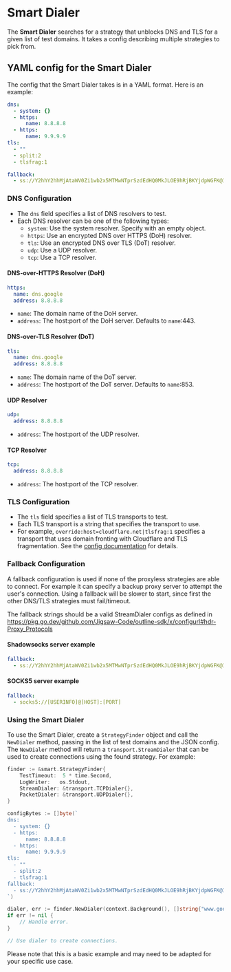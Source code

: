 # Smart Dialer

The **Smart Dialer** searches for a strategy that unblocks DNS and TLS for a given list of test domains. It takes a config describing multiple strategies to pick from.

## YAML config for the Smart Dialer

The config that the Smart Dialer takes is in a YAML format. Here is an example:

```yaml
dns:
  - system: {}
  - https:
      name: 8.8.8.8
  - https:
      name: 9.9.9.9
tls:
  - ""
  - split:2
  - tlsfrag:1

fallback:
  - ss://Y2hhY2hhMjAtaWV0Zi1wb2x5MTMwNTprSzdEdHQ0MkJLOE9hRjBKYjdpWGFK@1.2.3.4:9999/?outline=1
```

### DNS Configuration

*   The `dns` field specifies a list of DNS resolvers to test.
*   Each DNS resolver can be one of the following types:
    *   `system`: Use the system resolver. Specify with an empty object.
    *   `https`: Use an encrypted DNS over HTTPS (DoH) resolver.
    *   `tls`: Use an encrypted DNS over TLS (DoT) resolver.
    *   `udp`: Use a UDP resolver.
    *   `tcp`: Use a TCP resolver.

#### DNS-over-HTTPS Resolver (DoH)

```yaml
https:
  name: dns.google
  address: 8.8.8.8
```

*   `name`: The domain name of the DoH server.
*   `address`: The host:port of the DoH server. Defaults to `name`:443.

#### DNS-over-TLS Resolver (DoT)

```yaml
tls:
  name: dns.google
  address: 8.8.8.8
```

*   `name`: The domain name of the DoT server.
*   `address`: The host:port of the DoT server. Defaults to `name`:853.

#### UDP Resolver

```yaml
udp:
  address: 8.8.8.8
```

*   `address`: The host:port of the UDP resolver.

#### TCP Resolver

```yaml
tcp:
  address: 8.8.8.8
```

*   `address`: The host:port of the TCP resolver.

### TLS Configuration

*   The `tls` field specifies a list of TLS transports to test.
*   Each TLS transport is a string that specifies the transport to use.
*   For example, `override:host=cloudflare.net|tlsfrag:1` specifies a transport that uses domain fronting with Cloudflare and TLS fragmentation. See the [config documentation](https://pkg.go.dev/github.com/Jigsaw-Code/outline-sdk/x/configurl#hdr-Config_Format) for details.

### Fallback Configuration

A fallback configuration is used if none of the proxyless strategies are able to connect. For example it can specify a backup proxy server to attempt the user's connection. Using a fallback will be slower to start, since first the other DNS/TLS strategies must fail/timeout.

The fallback strings should be a valid StreamDialer configs as defined in https://pkg.go.dev/github.com/Jigsaw-Code/outline-sdk/x/configurl#hdr-Proxy_Protocols

#### Shadowsocks server example

```yaml
fallback:
  - ss://Y2hhY2hhMjAtaWV0Zi1wb2x5MTMwNTprSzdEdHQ0MkJLOE9hRjBKYjdpWGFK@1.2.3.4:9999/?outline=1
```

#### SOCKS5 server example

```yaml
fallback:
  - socks5://[USERINFO]@[HOST]:[PORT]
```

### Using the Smart Dialer

To use the Smart Dialer, create a `StrategyFinder` object and call the `NewDialer` method, passing in the list of test domains and the JSON config. The `NewDialer` method will return a `transport.StreamDialer` that can be used to create connections using the found strategy. For example:

```go
finder := &smart.StrategyFinder{
    TestTimeout:  5 * time.Second,
    LogWriter:   os.Stdout,
    StreamDialer: &transport.TCPDialer{},
    PacketDialer: &transport.UDPDialer{},
}

configBytes := []byte(`
dns:
  - system: {}
  - https:
      name: 8.8.8.8
  - https:
      name: 9.9.9.9
tls:
  - ""
  - split:2
  - tlsfrag:1
fallback:
  - ss://Y2hhY2hhMjAtaWV0Zi1wb2x5MTMwNTprSzdEdHQ0MkJLOE9hRjBKYjdpWGFK@1.2.3.4:9999/?outline=1
`)

dialer, err := finder.NewDialer(context.Background(), []string{"www.google.com"}, configBytes)
if err != nil {
    // Handle error.
}

// Use dialer to create connections.
```

Please note that this is a basic example and may need to be adapted for your specific use case.
